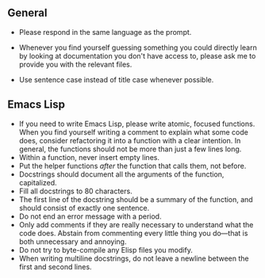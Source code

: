 ## General

- Please respond in the same language as the prompt.

- Whenever you find yourself guessing something you could directly learn by looking at documentation you don't have access to, please ask me to provide you with the relevant files.

- Use sentence case instead of title case whenever possible.

## Emacs Lisp

- If you need to write Emacs Lisp, please write atomic, focused functions. When you find yourself writing a comment to explain what some code does, consider refactoring it into a function with a clear intention. In general, the functions should not be more than just a few lines long.
- Within a function, never insert empty lines.
- Put the helper functions *after* the function that calls them, not before.
- Docstrings should document all the arguments of the function, capitalized.
- Fill all docstrings to 80 characters.
- The first line of the docstring should be a summary of the function, and should consist of exactly one sentence.
- Do not end an error message with a period.
- Only add comments if they are really necessary to understand what the code does. Abstain from commenting every little thing you do—that is both unnecessary and annoying.
- Do not try to byte-compile any Elisp files you modify.
- When writing multiline docstrings, do not leave a newline between the first and second lines.
